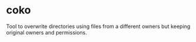 # coko
Tool to overwrite directories using files from a different owners but keeping original owners and permissions.
